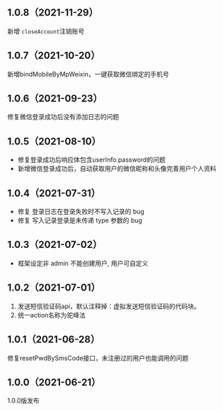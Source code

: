 ## 1.0.8（2021-11-29）
新增	`closeAccount`注销账号
## 1.0.7（2021-10-20）
新增bindMobileByMpWeixin，一键获取微信绑定的手机号
## 1.0.6（2021-09-23）
修复微信登录成功后没有添加日志的问题
## 1.0.5（2021-08-10）
- 修复登录成功后响应体包含userInfo.password的问题
- 新增微信登录成功后，自动获取用户的微信昵称和头像完善用户个人资料
## 1.0.4（2021-07-31）
- 修复 登录日志在登录失败时不写入记录的 bug
- 修复 写入记录登录是未传递 type 参数的 bug
## 1.0.3（2021-07-02）
- 框架设定非 admin 不能创建用户, 用户可自定义
## 1.0.2（2021-07-01）
1. 发送短信验证码api，默认注释掉：虚拟发送短信验证码的代码块。
2. 统一action名称为驼峰法
## 1.0.1（2021-06-28）
修复resetPwdBySmsCode接口，未注册过的用户也能调用的问题
## 1.0.0（2021-06-21）
1.0.0版发布
